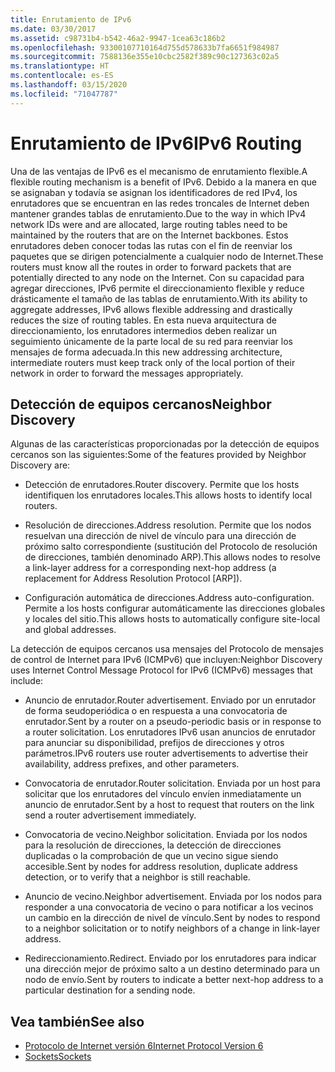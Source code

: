 ```yaml
---
title: Enrutamiento de IPv6
ms.date: 03/30/2017
ms.assetid: c98731b4-b542-46a2-9947-1cea63c186b2
ms.openlocfilehash: 93300107710164d755d578633b7fa6651f984987
ms.sourcegitcommit: 7588136e355e10cbc2582f389c90c127363c02a5
ms.translationtype: HT
ms.contentlocale: es-ES
ms.lasthandoff: 03/15/2020
ms.locfileid: "71047787"
---
```

# <a name="ipv6-routing"></a><span data-ttu-id="4456d-102">Enrutamiento de IPv6</span><span class="sxs-lookup"><span data-stu-id="4456d-102">IPv6 Routing</span></span>
<span data-ttu-id="4456d-103">Una de las ventajas de IPv6 es el mecanismo de enrutamiento flexible.</span><span class="sxs-lookup"><span data-stu-id="4456d-103">A flexible routing mechanism is a benefit of IPv6.</span></span> <span data-ttu-id="4456d-104">Debido a la manera en que se asignaban y todavía se asignan los identificadores de red IPv4, los enrutadores que se encuentran en las redes troncales de Internet deben mantener grandes tablas de enrutamiento.</span><span class="sxs-lookup"><span data-stu-id="4456d-104">Due to the way in which IPv4 network IDs were and are allocated, large routing tables need to be maintained by the routers that are on the Internet backbones.</span></span> <span data-ttu-id="4456d-105">Estos enrutadores deben conocer todas las rutas con el fin de reenviar los paquetes que se dirigen potencialmente a cualquier nodo de Internet.</span><span class="sxs-lookup"><span data-stu-id="4456d-105">These routers must know all the routes in order to forward packets that are potentially directed to any node on the Internet.</span></span> <span data-ttu-id="4456d-106">Con su capacidad para agregar direcciones, IPv6 permite el direccionamiento flexible y reduce drásticamente el tamaño de las tablas de enrutamiento.</span><span class="sxs-lookup"><span data-stu-id="4456d-106">With its ability to aggregate addresses, IPv6 allows flexible addressing and drastically reduces the size of routing tables.</span></span> <span data-ttu-id="4456d-107">En esta nueva arquitectura de direccionamiento, los enrutadores intermedios deben realizar un seguimiento únicamente de la parte local de su red para reenviar los mensajes de forma adecuada.</span><span class="sxs-lookup"><span data-stu-id="4456d-107">In this new addressing architecture, intermediate routers must keep track only of the local portion of their network in order to forward the messages appropriately.</span></span>  
  
## <a name="neighbor-discovery"></a><span data-ttu-id="4456d-108">Detección de equipos cercanos</span><span class="sxs-lookup"><span data-stu-id="4456d-108">Neighbor Discovery</span></span>  
 <span data-ttu-id="4456d-109">Algunas de las características proporcionadas por la detección de equipos cercanos son las siguientes:</span><span class="sxs-lookup"><span data-stu-id="4456d-109">Some of the features provided by Neighbor Discovery are:</span></span>  
  
- <span data-ttu-id="4456d-110">Detección de enrutadores.</span><span class="sxs-lookup"><span data-stu-id="4456d-110">Router discovery.</span></span> <span data-ttu-id="4456d-111">Permite que los hosts identifiquen los enrutadores locales.</span><span class="sxs-lookup"><span data-stu-id="4456d-111">This allows hosts to identify local routers.</span></span>  
  
- <span data-ttu-id="4456d-112">Resolución de direcciones.</span><span class="sxs-lookup"><span data-stu-id="4456d-112">Address resolution.</span></span> <span data-ttu-id="4456d-113">Permite que los nodos resuelvan una dirección de nivel de vínculo para una dirección de próximo salto correspondiente (sustitución del Protocolo de resolución de direcciones, también denominado ARP).</span><span class="sxs-lookup"><span data-stu-id="4456d-113">This allows nodes to resolve a link-layer address for a corresponding next-hop address (a replacement for Address Resolution Protocol [ARP]).</span></span>  
  
- <span data-ttu-id="4456d-114">Configuración automática de direcciones.</span><span class="sxs-lookup"><span data-stu-id="4456d-114">Address auto-configuration.</span></span> <span data-ttu-id="4456d-115">Permite a los hosts configurar automáticamente las direcciones globales y locales del sitio.</span><span class="sxs-lookup"><span data-stu-id="4456d-115">This allows hosts to automatically configure site-local and global addresses.</span></span>  
  
 <span data-ttu-id="4456d-116">La detección de equipos cercanos usa mensajes del Protocolo de mensajes de control de Internet para IPv6 (ICMPv6) que incluyen:</span><span class="sxs-lookup"><span data-stu-id="4456d-116">Neighbor Discovery uses Internet Control Message Protocol for IPv6 (ICMPv6) messages that include:</span></span>  
  
- <span data-ttu-id="4456d-117">Anuncio de enrutador.</span><span class="sxs-lookup"><span data-stu-id="4456d-117">Router advertisement.</span></span> <span data-ttu-id="4456d-118">Enviado por un enrutador de forma seudoperiódica o en respuesta a una convocatoria de enrutador.</span><span class="sxs-lookup"><span data-stu-id="4456d-118">Sent by a router on a pseudo-periodic basis or in response to a router solicitation.</span></span> <span data-ttu-id="4456d-119">Los enrutadores IPv6 usan anuncios de enrutador para anunciar su disponibilidad, prefijos de direcciones y otros parámetros.</span><span class="sxs-lookup"><span data-stu-id="4456d-119">IPv6 routers use router advertisements to advertise their availability, address prefixes, and other parameters.</span></span>  
  
- <span data-ttu-id="4456d-120">Convocatoria de enrutador.</span><span class="sxs-lookup"><span data-stu-id="4456d-120">Router solicitation.</span></span> <span data-ttu-id="4456d-121">Enviada por un host para solicitar que los enrutadores del vínculo envíen inmediatamente un anuncio de enrutador.</span><span class="sxs-lookup"><span data-stu-id="4456d-121">Sent by a host to request that routers on the link send a router advertisement immediately.</span></span>  
  
- <span data-ttu-id="4456d-122">Convocatoria de vecino.</span><span class="sxs-lookup"><span data-stu-id="4456d-122">Neighbor solicitation.</span></span> <span data-ttu-id="4456d-123">Enviada por los nodos para la resolución de direcciones, la detección de direcciones duplicadas o la comprobación de que un vecino sigue siendo accesible.</span><span class="sxs-lookup"><span data-stu-id="4456d-123">Sent by nodes for address resolution, duplicate address detection, or to verify that a neighbor is still reachable.</span></span>  
  
- <span data-ttu-id="4456d-124">Anuncio de vecino.</span><span class="sxs-lookup"><span data-stu-id="4456d-124">Neighbor advertisement.</span></span> <span data-ttu-id="4456d-125">Enviada por los nodos para responder a una convocatoria de vecino o para notificar a los vecinos un cambio en la dirección de nivel de vínculo.</span><span class="sxs-lookup"><span data-stu-id="4456d-125">Sent by nodes to respond to a neighbor solicitation or to notify neighbors of a change in link-layer address.</span></span>  
  
- <span data-ttu-id="4456d-126">Redireccionamiento.</span><span class="sxs-lookup"><span data-stu-id="4456d-126">Redirect.</span></span> <span data-ttu-id="4456d-127">Enviado por los enrutadores para indicar una dirección mejor de próximo salto a un destino determinado para un nodo de envío.</span><span class="sxs-lookup"><span data-stu-id="4456d-127">Sent by routers to indicate a better next-hop address to a particular destination for a sending node.</span></span>  
  
## <a name="see-also"></a><span data-ttu-id="4456d-128">Vea también</span><span class="sxs-lookup"><span data-stu-id="4456d-128">See also</span></span>

- [<span data-ttu-id="4456d-129">Protocolo de Internet versión 6</span><span class="sxs-lookup"><span data-stu-id="4456d-129">Internet Protocol Version 6</span></span>](internet-protocol-version-6.md)
- [<span data-ttu-id="4456d-130">Sockets</span><span class="sxs-lookup"><span data-stu-id="4456d-130">Sockets</span></span>](sockets.md)
